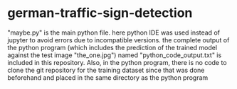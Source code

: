 # german-traffic-sign-detection

"maybe.py" is the main python file. here python IDE was used instead of jupyter to avoid errors due to incompatible versions. the complete output of the python program (which includes the prediction of the trained model against the test image "the_one.jpg") named "python_code_output.txt" is included in this repository. Also, in the python program, there is no code to clone the git repository for the training dataset since that was done beforehand and placed in the same directory as the python program
